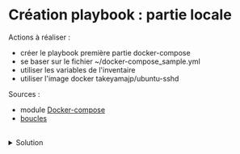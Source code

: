 # Création playbook : partie locale

Actions à réaliser :
- créer le playbook première partie docker-compose
- se baser sur le fichier ~/docker-compose_sample.yml
- utiliser les variables de l'inventaire
- utiliser l'image docker takeyamajp/ubuntu-sshd

Sources :
- module [Docker-compose](https://docs.ansible.com/ansible/latest/collections/community/docker/docker_compose_module.html)
- [boucles](https://docs.ansible.com/ansible/latest/playbook_guide/playbooks_loops.html)

<br>

<details>

<summary>Solution</summary>

## Gestion inventaire
Créer le dossier playbook avec son fichier
```plain
mkdir -p playbook
```{{exec}}
```plain
touch playbook/main.yml
```{{exec}}

Utiliser l'éditeur pour générer le fichier playbook/main.yml
```plain
---

# Ce playbook crée un lab pour ansible ad-hoc via ansible
- name: Mise en place reseau local et des images docker
  hosts: localhost
  tasks:
  - name: création network
    community.docker.docker_compose:
      project_name: fablab
      definition:
        version: '3'
        networks:
          sshnet:
            driver: bridge
            ipam:
              config:
                - subnet: {{ ip_net }}
  - name: creation machines
    community.docker.docker_compose:
      project_name: fablab
      definition:
        version: '3'
        services:
          "{{ item }}"
            environment:
              - ROOT_PASSWORD="{{ root_password }}"
            image: "{{ docker_image }}"
          networks:
            sshnet:
              ipv4_address: "{{ item.ansible_host }}"
          restart: always
    with_items: "{{ groups['nodes'] }}"

```
